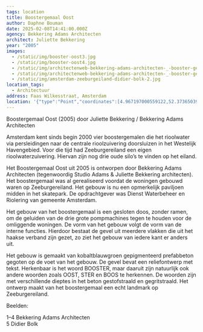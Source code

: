 ```yaml
---
tags: location
title: Boostergemaal Oost
author: Daphne Bouman
date: 2025-02-08T14:41:00.000Z
agency: Bekkering Adams Architecten
architect: Juliette Bekkering
year: "2005"
images:
  - /static/img/booster-oost3.jpg
  - /static/img/booster-oost4.jpg
  - /static/img/architectenweb-bekkering-adams-architecten-_-booster-gemaal-oost-beeld-8.jpg
  - /static/img/architectenweb-bekkering-adams-architecten-_-booster-gemaal-oost-beeld-12.jpg
  - /static/img/amsterdam-zeeburgeiland-didier-bolk-2.jpg
location_tags:
  - Architectuur
address: Faas Wilkesstraat, Amsterdam⁣
location: '{"type":"Point","coordinates":[4.967197000559122,52.373650398104736]}'
---
```

Boostergemaal Oost (2005) door Juliette Bekkering / Bekkering Adams Architecten

Amsterdam kent sinds begin 2000 vier boostergemalen die het rioolwater via persleidingen naar de centrale rioolzuivering doorsluizen in het Westelijk Havengebied. Voor die tijd had Zeeburgereiland een eigen rioolwaterzuivering. Hiervan zijn nog drie oude silo’s te vinden op het eiland.

Het Boostergemaal Oost uit 2005 is ontworpen door Bekkering Adams Architecten (tegenwoordig Studio Adams & Juliette Bekkering architecten). Het boostergemaal was al gerealiseerd voordat de woningen gebouwd waren op Zeeburgereiland. Het gebouw is nu een opmerkelijk paviljoen midden in het skatepark. De opdrachtgever was Dienst Waterbeheer en Riolering van gemeente Amsterdam.

Het gebouw van het boostergemaal is een gesloten doos, zonder ramen, om de geluiden van de drie grote pompmachines tegen te houden voor de omliggende woningen. De vorm van het gebouw volgt de vorm van de interne functies. Hierdoor bestaat de gevel uit meerdere vlakken die uit het haakse verband zijn gezet, zo ziet het gebouw van iedere kant er anders uit.

Het gebouw is gemaakt van kobaltblauwgroen gepigmenteerd prefabbeton gegoten op de voet van het gebouw. De gevel bevat een reliefontwerp met tekst. Herkenbaar is het woord BOOSTER, maar daaruit zijn natuurlijk ook andere woorden zoals OOST, STER en BOOS te herkennen. De woorden zijn met verschillende dieptes in het beton gestofstraald en gegritstraald. Het ontwerp maakt van het boostergemaal een echt landmark op Zeeburgereiland.

Beelden:

1–4 Bekkering Adams Architecten\
5 Didier Bolk[](https://www.instagram.com/didierbolk/)
